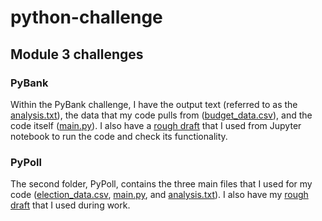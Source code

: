 # python-challenge
## Module 3 challenges
### PyBank
Within the PyBank challenge, I have the output text (referred to as the [analysis.txt](PyBank/analysis.txt)), the data that my code pulls from ([budget_data.csv](PyBank/budget_data.csv)), and the code itself ([main.py](PyBank/main.py)). I also have a [rough draft](PyBank/rough.ipynb) that I used from Jupyter notebook to run the code and check its functionality.
### PyPoll
The second folder, PyPoll, contains the three main files that I used for my code ([election_data.csv](PyPoll/election_data.csv), [main.py](PyPoll/main.py), and [analysis.txt](PyPoll/analysis.txt)). I also have my [rough draft](PyPoll/poll_draft.ipynb) that I used during work.
